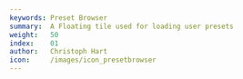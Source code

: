```yaml
---
keywords: Preset Browser
summary:  A Floating tile used for loading user presets
weight:   50
index:    01
author:   Christoph Hart
icon:     /images/icon_presetbrowser
---
```


